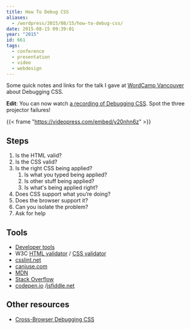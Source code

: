 ```yaml
---
title: How To Debug CSS
aliases:
  - /wordpress/2015/08/15/how-to-debug-css/
date: 2015-08-15 09:39:01
year: "2015"
id: 661
tags:
  - conference
  - presentation
  - video
  - webdesign
---
```


Some quick notes and links for the talk I gave at [WordCamp Vancouver](https://2015.vancouver.wordcamp.org/session/debugging-css/) about Debugging CSS.

**Edit**: You can now watch [a recording of Debugging CSS](https://wordpress.tv/2015/10/02/stephanie-hobson-debugging-css/). Spot the three projector failures!

{{< frame "https://videopress.com/embed/y20nhn6z" >}}

## Steps

1. Is the HTML valid?
2. Is the CSS valid?
3. Is the right CSS being applied?
    1. Is what you typed being applied?
    2. Is other stuff being applied?
    3. Is what's being applied right?
4. Does CSS support what you’re doing?
5. Does the browser support it?
6. Can you isolate the problem?
7. Ask for help

## Tools

* [Developer tools](https://developer.mozilla.org/en-US/docs/Tools/Page_Inspector)
* W3C [HTML validator](https://validator.w3.org/) / [CSS validator](https://jigsaw.w3.org/css-validator/)
* [csslint.net](http://csslint.net/)
* [caniuse.com](https://caniuse.com/)
* [MDN](https://developer.mozilla.org/)
* [Stack Overflow](https://stackoverflow.com/)
* [codepen.io](https://codepen.io/) /[jsfiddle.net](http://jsfiddle.net/)

## Other resources

* [Cross-Browser Debugging CSS](http://www.stubbornella.org/content/2012/05/02/cross-browser-debugging-css/)
